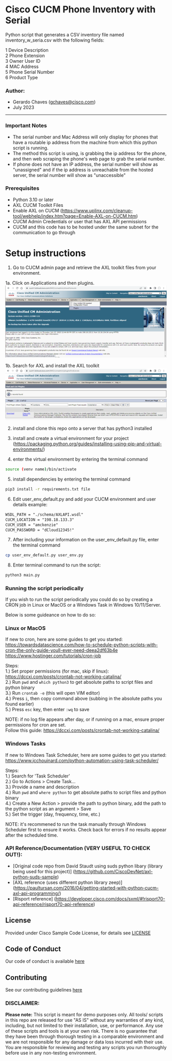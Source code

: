 # Cisco CUCM Phone Inventory with Serial

Python script that generates a CSV inventory file named inventory_w_seria.csv with the following fields:

1 Device Description  
2 Phone Extension  
3 Owner User ID  
4 MAC Address  
5 Phone Serial Number  
6 Product Type

### Author:

- Gerardo Chaves (gchaves@cisco.com)
- July 2023

---

### Important Notes

- The serial number and Mac Address will only display for phones that have a routable ip address from the machine from which this python script is running.
- The method this script is using, is grabbing the ip address for the phone, and then web scraping the phone's web page to grab the serial number.
- If phone does not have an IP address, the serial number will show as "unassigned" and if the ip address is unreachable from the hosted server, the serial number will show as "unaccessible"

### Prerequisites

- Python 3.10 or later
- AXL CUCM Toolkit Files
- Enable AXL on CUCM (https://www.uplinx.com/cleanup-tool/webhelp/index.htm?page=Enable-AXL-on-CUCM.htm)
- CUCM Admin Credentials or user that has AXL API permissions
- CUCM and this code has to be hosted under the same subnet for the communication to go through

# Setup instructions

1. Go to CUCM admin page and retrieve the AXL toolkit files from your environment.

1a. Click on Applications and then plugins.
![alt text](images/step1.png)

1b. Search for AXL and install the AXL toolkit
![alt text](images/step2.png)

2. install and clone this repo onto a server that has python3 installed

3. install and create a virtual environment for your project (https://packaging.python.org/guides/installing-using-pip-and-virtual-environments/)

4. enter the virtual environment by entering the terminal command

```sh
source (venv name)/bin/activate
```

5. install dependencies by entering the terminal command

```sh
pip3 install -r requirements.txt file
```

6. Edit user_env_default.py and add your CUCM environment and user details example:

```
WSDL_PATH = "./schema/AXLAPI.wsdl"
CUCM_LOCATION = "198.18.133.3"
CUCM_USER = "amckenzie"
CUCM_PASSWORD = "dCloud12345!"
```

7. After including your information on the user_env_default.py file, enter the terminal command

```sh
cp user_env_default.py user_env.py
```

8. Enter terminal command to run the script:

```sh
python3 main.py
```

### Running the script periodically

If you wish to run the script periodically you could do so by creating a CRON job in Linux or MacOS or a Windows Task in Windows 10/11/Server.

Below is some guideance on how to do so:

### Linux or MacOS

If new to cron, here are some guides to get you started:  
https://towardsdatascience.com/how-to-schedule-python-scripts-with-cron-the-only-guide-youll-ever-need-deea2df63b4e
https://www.hostinger.com/tutorials/cron-job

Steps:  
1.) Set proper permissions (for mac, skip if linux): https://dccxi.com/posts/crontab-not-working-catalina/  
2.) Run `pwd` and `which python3` to get absolute paths to script files and python binary  
3.) Run `crontab -e` (this will open VIM editor)  
4.) Press `i`, then copy command above (subbing in the absolute paths you found earlier)  
5.) Press `esc` key, then enter `:wq` to save

NOTE: if no log file appears after day, or if running on a mac, ensure proper permissions for cron are set.  
Follow this guide: https://dccxi.com/posts/crontab-not-working-catalina/

### Windows Tasks

If new to Windows Task Scheduler, here are some guides to get you started:  
https://www.jcchouinard.com/python-automation-using-task-scheduler/

Steps:  
1.) Search for 'Task Scheduler'  
2.) Go to Actions > Create Task...  
3.) Provide a name and description  
4.) Run `pwd` and `where python` to get absolute paths to script files and python binary  
4.) Create a New Action > provide the path to python binary, add the path to the python script as an argument > Save  
5.) Set the trigger (day, frequency, time, etc.)

NOTE: it's recommened to run the task manually through Windows Scheduler first to ensure it works. Check back for errors if no results appear after the scheduled time.

### API Reference/Documentation (VERY USEFUL TO CHECK OUT!):

- [Original code repo from David Staudt using suds python libary (library being used for this project)] (https://github.com/CiscoDevNet/axl-python-suds-sample)
- [AXL reference (uses different python library zeep)] (https://paultursan.com/2016/04/getting-started-with-python-cucm-axl-api-programming/)
- [Risport reference] (https://developer.cisco.com/docs/sxml/#!risport70-api-reference/risport70-api-reference)

## License

Provided under Cisco Sample Code License, for details see [LICENSE](LICENSE)

## Code of Conduct

Our code of conduct is available [here](CODE_OF_CONDUCT.md)

## Contributing

See our contributing guidelines [here](CONTRIBUTING.md)

### DISCLAIMER:

<b>Please note:</b> This script is meant for demo purposes only. All tools/ scripts in this repo are released for use "AS IS" without any warranties of any kind, including, but not limited to their installation, use, or performance. Any use of these scripts and tools is at your own risk. There is no guarantee that they have been through thorough testing in a comparable environment and we are not responsible for any damage or data loss incurred with their use.
You are responsible for reviewing and testing any scripts you run thoroughly before use in any non-testing environment.
